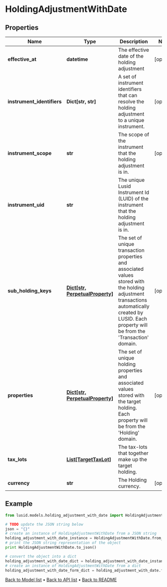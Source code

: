 # HoldingAdjustmentWithDate


## Properties
Name | Type | Description | Notes
------------ | ------------- | ------------- | -------------
**effective_at** | **datetime** | The effective date of the holding adjustment | [optional] 
**instrument_identifiers** | **Dict[str, str]** | A set of instrument identifiers that can resolve the holding adjustment to a unique instrument. | [optional] 
**instrument_scope** | **str** | The scope of the instrument that the holding adjustment is in. | [optional] 
**instrument_uid** | **str** | The unique Lusid Instrument Id (LUID) of the instrument that the holding adjustment is in. | 
**sub_holding_keys** | [**Dict[str, PerpetualProperty]**](PerpetualProperty.md) | The set of unique transaction properties and associated values stored with the holding adjustment transactions automatically created by LUSID. Each property will be from the &#39;Transaction&#39; domain. | [optional] 
**properties** | [**Dict[str, PerpetualProperty]**](PerpetualProperty.md) | The set of unique holding properties and associated values stored with the target holding. Each property will be from the &#39;Holding&#39; domain. | [optional] 
**tax_lots** | [**List[TargetTaxLot]**](TargetTaxLot.md) | The tax-lots that together make up the target holding. | 
**currency** | **str** | The Holding currency. | [optional] 

## Example

```python
from lusid.models.holding_adjustment_with_date import HoldingAdjustmentWithDate

# TODO update the JSON string below
json = "{}"
# create an instance of HoldingAdjustmentWithDate from a JSON string
holding_adjustment_with_date_instance = HoldingAdjustmentWithDate.from_json(json)
# print the JSON string representation of the object
print HoldingAdjustmentWithDate.to_json()

# convert the object into a dict
holding_adjustment_with_date_dict = holding_adjustment_with_date_instance.to_dict()
# create an instance of HoldingAdjustmentWithDate from a dict
holding_adjustment_with_date_form_dict = holding_adjustment_with_date.from_dict(holding_adjustment_with_date_dict)
```
[Back to Model list](../README.md#documentation-for-models) &#8226; [Back to API list](../README.md#documentation-for-api-endpoints) &#8226; [Back to README](../README.md)


